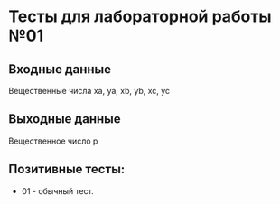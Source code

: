 # Тесты для лабораторной работы №01

## Входные данные
Вещественные числа xa, ya, xb, yb, xc, yc

## Выходные данные
Вещественное число p

## Позитивные тесты:
- 01 - обычный тест.